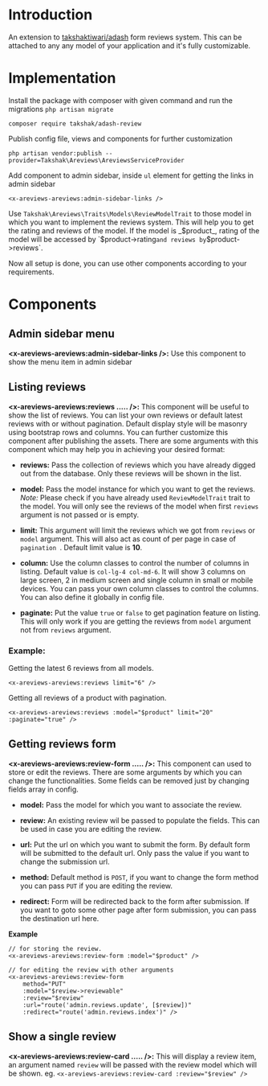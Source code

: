 # Introduction

An extension to <a href="https://github.com/takshaktiwari/adash">takshaktiwari/adash</a> form reviews system. This can be attached to any any model of your application and it's fully customizable.

# Implementation

Install the package with composer with given command and run the migrations `php artisan migrate`

    composer require takshak/adash-review

Publish config file, views and components for further customization

    php artisan vendor:publish --provider=Takshak\Areviews\AreviewsServiceProvider

Add component to admin sidebar, inside `ul` element for getting the links in admin sidebar

    <x-areviews-areviews:admin-sidebar-links />

Use `Takshak\Areviews\Traits\Models\ReviewModelTrait` to those model in which you want to implement the reviews system. This will help you to get the rating and reviews of the model. If the model is _$product_, rating of the model will be accessed by `$product->rating` and reviews by `$product->reviews`.

Now all setup is done, you can use other components according to your requirements.

# Components

## Admin sidebar menu

**<x-areviews-areviews:admin-sidebar-links />:** Use this component to show the menu item in admin sidebar

## Listing reviews

**<x-areviews-areviews:reviews ..... />:** This component will be useful to show the list of reviews. You can list your own reviews or default latest reviews with or without pagination. Default display style will be masonry using bootstrap rows and columns. You can further customize this component after publishing the assets. There are some arguments with this component which may help you in achieving your desired format:

-  **reviews:** Pass the collection of reviews which you have already digged out from the database. Only these reviews will be shown in the list.

-  **model:** Pass the model instance for which you want to get the reviews. _Note:_ Please check if you have already used `ReviewModelTrait` trait to the model. You will only see the reviews of the model when first `reviews` argument is not passed or is empty.

-  **limit:** This argument will limit the reviews which we got from `reviews` or `model` argument. This will also act as count of per page in case of `pagination `. Default limit value is **10**.

-  **column:** Use the column classes to control the number of columns in listing. Default value is `col-lg-4 col-md-6`. It will show 3 columns on large screen, 2 in medium screen and single column in small or mobile devices. You can pass your own column classes to control the columns. You can also define it globally in config file.

-  **paginate:** Put the value `true` or `false` to get pagination feature on listing. This will only work if you are getting the reviews from `model` argument not from `reviews` argument.

### Example:

Getting the latest 6 reviews from all models.

    <x-areviews-areviews:reviews limit="6" />

Getting all reviews of a product with pagination.

    <x-areviews-areviews:reviews :model="$product" limit="20" :paginate="true" />

## Getting reviews form

**<x-areviews-areviews:review-form ..... />:** This component can used to store or edit the reviews. There are some arguments by which you can change the functionalities. Some fields can be removed just by changing fields array in config.

- **model:** Pass the model for which you want to associate the review.

- **review:** An existing review wil be passed to populate the fields. This can be used in case you are editing the review.

- **url:** Put the url on which you want to submit the form. By default form will be submitted to the default url. Only pass the value if you want to change the submission url.

- **method:** Default method is `POST`, if you want to change the form method you can pass `PUT` if you are editing the review.

- **redirect:** Form will be redirected back to the form after submission. If you want to goto some other page after form submission, you can pass the destination url here.

**Example**

    // for storing the review.
    <x-areviews-areviews:review-form :model="$product" />

    // for editing the review with other arguments
    <x-areviews-areviews:review-form
        method="PUT"
        :model="$review->reviewable"
        :review="$review"
        :url="route('admin.reviews.update', [$review])"
        :redirect="route('admin.reviews.index')" />


## Show a single review

**<x-areviews-areviews:review-card ..... />:** This will display a review item, an argument named `review` will be passed with the review model which will be shown.
eg. `<x-areviews-areviews:review-card :review="$review" />`
